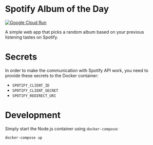 # Spotify Album of the Day

[![Google Cloud Run](https://github.com/jindrazak/spotify-album-of-the-day/actions/workflows/gcp-cloud-run.yaml/badge.svg?branch=gcp-cloud-run)](https://github.com/jindrazak/spotify-album-of-the-day/actions/workflows/gcp-cloud-run.yaml)

A simple web app that picks a random album based on your previous listening tastes on Spotify. 

# Secrets

In order to make the communication with Spotify API work, you need to provide these secrets to the Docker container:

* `SPOTIFY_CLIENT_ID `
* `SPOTIFY_CLIENT_SECRET`
* `SPOTIFY_REDIRECT_URI`

# Development
Simply start the Node.js container using `docker-compose`:

```bash
docker-compose up
```
